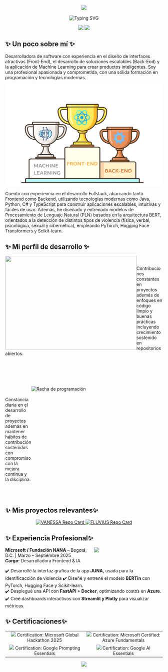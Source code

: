 <!-- Encabezado con imagen -->
<p align="center">
  <img src="https://capsule-render.vercel.app/api?type=waving&color=0:00c6ff,100:0072ff&height=200&section=header&text=⭐%20¡Hola!%20Soy%20Alicia%20Medina%20⭐&fontSize=40&fontColor=ffffff&animation=fadeIn" />
</p>

<!-- Frase introductoria animada centrada en azul, sin cortes -->
<p align="center">
  <img src="https://readme-typing-svg.demolab.com?font=Fira+Code&weight=700&size=24&pause=1000&color=1E3C72&center=true&vCenter=true&width=900&lines=%E2%AD%90+Desarrolladora+Fullstack+|+Amante+del+Codigo+Limpio+|+AI+%E2%AD%90" alt="Typing SVG" />
</p>

<!-- Bloques tipo div lado a lado -->
<p align="center">
  <img src="https://img.shields.io/badge/🌊-Construyendo%20experiencias%20digitales%20inteligentes-0072FF?style=for-the-badge" />
  <img src="https://img.shields.io/badge/✨-APASIONADA%20POR%20LA%20IA%20Y%20TECNOLOGÍA-1E3C72?style=for-the-badge" />
</p>

<h2>✨ Un poco sobre mí ✨</h2>
<p>
Desarrolladora de software con experiencia en el diseño de interfaces atractivas (Front-End), el desarrollo de soluciones escalables (Back-End) y la aplicación de Machine Learning para crear productos inteligentes. Soy una profesional apasionada y comprometida, con una sólida formación en programación y tecnologías modernas.
</p>

<p align="center">
  <img src="Img/Trofeo4.png" alt="Trofeos de BAT, Front y Machine Learning" width="700px">
</p>

<p>
Cuento con experiencia en el desarrollo Fullstack, abarcando tanto Frontend como Backend, utilizando tecnologías modernas como Java, Python, C# y TypeScript para construir aplicaciones escalables, intuitivas y fáciles de usar. Además, he diseñado y entrenado modelos de Procesamiento de Lenguaje Natural (PLN) basados en la arquitectura BERT, orientados a la detección de distintos tipos de violencia (física, verbal, psicológica, sexual y cibernética), empleando PyTorch, Hugging Face Transformers y Scikit-learn.
</p>

<h2>✨ Mi perfil de desarrollo ✨</h2>

<p align="left">
  <img align="left" 
    src="https://github-readme-stats.vercel.app/api?username=AliMedina18&show_icons=true&theme=default&title_color=0072FF&icon_color=1E90FF&text_color=000000&bg_color=ffffff&locale=es&name=Alicia%20Medina"  
    width="420" height="300" />

  <br>

  Contribuciones constantes en proyectos además de enfoques en código limpio y buenas prácticas incluyendo crecimiento sostenido en repositorios abiertos.  
</p>


  <br>
  <br>
  <br>
  <br>
 

<!-- Racha de programación -->
<p>
<img align="right" 
  src="https://streak-stats.demolab.com?user=AliMedina18&theme=default&background=ffffff&border=ffffff&ring=0072FF&fire=1E90FF&currStreakLabel=0072FF&sideLabels=000000&dates=000000&locale=es" 
  alt="Racha de programación" 
  width="420" height="300"
/>

<br>
<br>
Constancia diaria en el desarrollo de proyectos además en mantener hábitos de contribución sostenidos con compromiso con la mejora continua y la disciplina.  
</p>

<br>
<br>

<h2>✨ Mis proyectos relevantes✨</h2>

<p align="center">
  <a href="https://github.com/AliMedina18/VANESSA">
    <img src="https://github-readme-stats.vercel.app/api/pin/?username=AliMedina18&repo=VANESSA&theme=default&locale=es" alt="VANESSA Repo Card" />
  </a>
   <a href="https://github.com/AliMedina18/FLUVIUS">
    <img src="https://github-readme-stats.vercel.app/api/pin/?username=AliMedina18&repo=FLUVIUS&theme=default&locale=es" alt="FLUVIUS Repo Card" />
  </a>
</p>

<h2>✨ Experiencia Profesional✨</h2>

<p align="left">
<img align="right" src="https://media.giphy.com/media/qgQUggAC3Pfv687qPC/giphy.gif" width="220px" />

<b>Microsoft / Fundación NANA</b> – Bogotá, D.C. | Marzo – Septiembre 2025  
<b>Cargo:</b> Desarrolladora Frontend & IA  
</p>

✔️ Desarrollé la interfaz grafica de la app **JUNA**, usada para la identificacción de violencia
✔️ Diseñé y entrené el modelo **BERTin** con PyTorch, Hugging Face y Scikit-learn.  
✔️ Desplegué una API con **FastAPI + Docker**, optimizando costos en **Azure**.  
✔️ Creé dashboards interactivos con **Streamlit y Plotly** para visualizar métricas.  

<h2>✨ Certificaciones✨</h2>

<div align="center">

<table border="0" cellspacing="0" cellpadding="10">
  <tr>
    <td align="center" width="50%" border="0">
      <img src="https://img.icons8.com/color/30/microsoft.png" width="32px" />
      Certification: Microsoft Global Hackathon 2025
    </td>
    <td align="center" width="50%" border="0">
      <img src="https://img.icons8.com/color/30/azure-1.png" width="32px" />
      Certification: Microsoft Certified: Azure Fundamentals
    </td>
  </tr>
  <tr>
    <td align="center" width="50%" border="0">
      <img src="https://img.icons8.com/color/30/google-logo.png" width="32px" />
      Certification: Google Prompting Essentials
    </td>
    <td align="center" width="50%" border="0">
      <img src="https://img.icons8.com/color/30/google-logo.png" width="32px" />
      Certification: Google AI Essentials
    </td>
  </tr>
</table>

</div>




<p align="center">
  <img src="https://capsule-render.vercel.app/api?type=waving&color=0:00c6ff,100:0072ff&height=100&section=footer"/>
</p>
